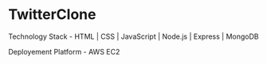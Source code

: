 # TwitterClone

Technology Stack - HTML | CSS | JavaScript | Node.js | Express | MongoDB  

Deployement Platform  - AWS EC2
      
                  
